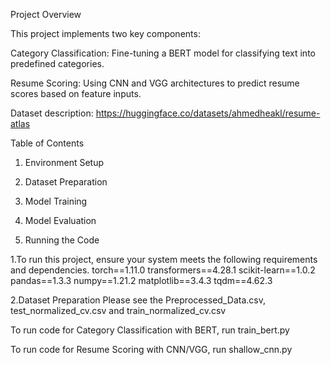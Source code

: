 Project Overview

This project implements two key components:

Category Classification: Fine-tuning a BERT model for classifying text into predefined categories.

Resume Scoring: Using CNN and VGG architectures to predict resume scores based on feature inputs.

Dataset description:
https://huggingface.co/datasets/ahmedheakl/resume-atlas

Table of Contents

1. Environment Setup

2. Dataset Preparation

3. Model Training

4. Model Evaluation

5. Running the Code

1.To run this project, ensure your system meets the following requirements and dependencies.
torch==1.11.0
transformers==4.28.1
scikit-learn==1.0.2
pandas==1.3.3
numpy==1.21.2
matplotlib==3.4.3
tqdm==4.62.3

2.Dataset Preparation 
Please see the Preprocessed_Data.csv, test_normalized_cv.csv and train_normalized_cv.csv

To run code for Category Classification with BERT, run train_bert.py

To run code for Resume Scoring with CNN/VGG, run shallow_cnn.py










